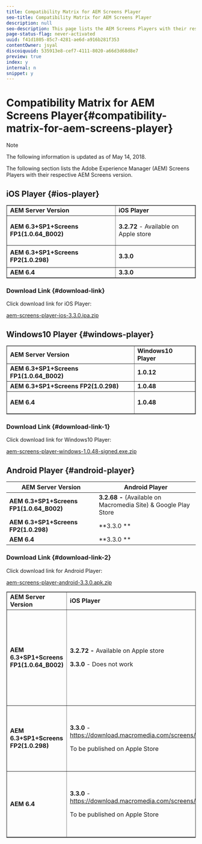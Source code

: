 ```yaml
---
title: Compatibility Matrix for AEM Screens Player
seo-title: Compatibility Matrix for AEM Screens Player
description: null
seo-description: This page lists the AEM Screens Players with their respective AEM Screens version.
page-status-flag: never-activated
uuid: f41d1805-85c7-4281-ae6d-a916b281f353
contentOwner: jsyal
discoiquuid: 535913e8-cef7-4111-8020-a66d3d68d8e7
preview: true
index: y
internal: n
snippet: y
---
```


# Compatibility Matrix for AEM Screens Player{#compatibility-matrix-for-aem-screens-player}

>[!NOTE]
>
>The following information is updated as of May 14, 2018.

The following section lists the Adobe Experience Manager (AEM) Screens Players with their respective AEM Screens version.

## iOS Player {#ios-player}

<table border="1" cellpadding="1" cellspacing="0" width="100%"> 
 <tbody>
  <tr>
   <td><strong>AEM Server Version</strong></td> 
   <td><strong>iOS Player</strong></td> 
  </tr>
  <tr>
   <td><strong>AEM 6.3+SP1+Screens FP1(1.0.64_B002)</strong></td> 
   <td><p><strong>3.2.72</strong> - Available on Apple store</p> <p> </p> </td> 
  </tr>
  <tr>
   <td><strong><strong>AEM 6.3+SP1+Screens FP2(1.0.298)</strong></strong></td> 
   <td><p><strong>3.3.0</strong> </p> <p> </p> </td> 
  </tr>
  <tr>
   <td><strong>AEM 6.4</strong></td> 
   <td><strong>3.3.0</strong> </td> 
  </tr>
 </tbody>
</table>

### Download Link {#download-link}

Click download link for iOS Player:

[aem-screens-player-ios-3.3.0.ipa.zip](assets/aem-screens-player-ios-330ipa.zip)

## Windows10 Player {#windows-player}

<table border="1" cellpadding="1" cellspacing="0" width="100%"> 
 <tbody>
  <tr>
   <td><strong>AEM Server Version</strong></td> 
   <td><strong>Windows10 Player</strong></td> 
  </tr>
  <tr>
   <td><strong>AEM 6.3+SP1+Screens FP1(1.0.64_B002)</strong></td> 
   <td><strong>1.0.12</strong><br /> </td> 
  </tr>
  <tr>
   <td><strong><strong>AEM 6.3+SP1+Screens FP2(1.0.298)</strong></strong></td> 
   <td><strong>1.0.48 </strong></td> 
  </tr>
  <tr>
   <td><strong>AEM 6.4</strong></td> 
   <td><p><strong>1.0.48 </strong></p> </td> 
  </tr>
 </tbody>
</table>

<!-- 

Comment Type: annotation
Last Modified By: jsyal
Last Modified Date: 2018-05-14T10:23:05.555-0400

Once we decide, on macromedia (whether to keep these links public or not), I'll remove from here. -Jyotika

 -->

<!-- 

Comment Type: annotation
Last Modified By: dantipa
Last Modified Date: 2018-05-23T05:26:01.209-0400

Could we link the versions directly to download? So the visitor does not need to go on the macromedia page.

 -->

<!-- 

Comment Type: annotation
Last Modified By: dantipa
Last Modified Date: 2018-05-23T05:27:48.783-0400

I am not sure anymore, but will the iOS app stay in the AppStore (please check with Jim) after we had issues releasing due to Apple's comments

 -->

### Download Link {#download-link-1}

Click download link for Windows10 Player:

[aem-screens-player-windows-1.0.48-signed.exe.zip](assets/aem-screens-player-windows-1048-signedexe.zip)

## Android Player {#android-player}

| **AEM Server Version** |**Android Player** |
|---|---|
| **AEM 6.3+SP1+Screens FP1(1.0.64_B002)** |**3.2.68 -** (Available on Macromedia Site) & Google Play Store |
| ****AEM 6.3+SP1+Screens FP2(1.0.298)**** |**3.3.0 ** |
| **AEM 6.4** |**3.3.0 ** |

<!-- 

Comment Type: annotation
Last Modified By: jsyal
Last Modified Date: 2018-05-14T10:23:05.555-0400

Once we decide, on macromedia (whether to keep these links public or not), I'll remove from here. -Jyotika

 -->

<!-- 

Comment Type: annotation
Last Modified By: dantipa
Last Modified Date: 2018-05-23T05:26:01.209-0400

Could we link the versions directly to download? So the visitor does not need to go on the macromedia page.

 -->

<!-- 

Comment Type: annotation
Last Modified By: dantipa
Last Modified Date: 2018-05-23T05:27:48.783-0400

I am not sure anymore, but will the iOS app stay in the AppStore (please check with Jim) after we had issues releasing due to Apple's comments

 -->

### Download Link {#download-link-2}

Click download link for Android Player:

[aem-screens-player-android-3.3.0.apk.zip](assets/aem-screens-player-android-330apk.zip)

<table border="1" cellpadding="1" cellspacing="0" width="100%"> 
 <tbody>
  <tr>
   <td><strong>AEM Server Version</strong></td> 
   <td><strong>iOS Player</strong></td> 
   <td><strong>Windows10 Player</strong></td> 
   <td><strong>Chrome OS Player</strong><br /> </td> 
   <td><strong>Android Player</strong></td> 
  </tr>
  <tr>
   <td><strong>AEM 6.3+SP1+Screens FP1(1.0.64_B002)</strong></td> 
   <td><p><strong>3.2.72 - </strong>Available on Apple store</p> <p><strong>3.3.0</strong> - Does not work</p> <p> </p> </td> 
   <td><strong>1.0.12</strong> - (Available on Macromedia)</td> 
   <td><p><strong>1.0.30 -</strong> Available on Chrome Store.</p> <p>Not Supported with Feature Pack1</p> </td> 
   <td><strong>3.2.68 -</strong> (Available on Macromedia Site) &amp; Google Play Store</td> 
  </tr>
  <tr>
   <td><strong><strong>AEM 6.3+SP1+Screens FP2(1.0.298)</strong></strong></td> 
   <td><p><strong>3.3.0</strong> - <a href="https://download.macromedia.com/screens/">https://download.macromedia.com/screens/</a></p> <p>To be published on Apple Store</p> <p> </p> </td> 
   <td><strong>1.0.48 -</strong> <a href="https://download.macromedia.com/screens/">https://download.macromedia.com/screens/</a></td> 
   <td><p><strong>1.0.42 - </strong></p> <p>To be Published on Chrome Store</p> </td> 
   <td><strong>3.3.0 - </strong><a href="https://download.macromedia.com/screens/">https://download.macromedia.com/screens/</a></td> 
  </tr>
  <tr>
   <td><strong>AEM 6.4</strong></td> 
   <td><p><strong>3.3.0</strong> - <a href="https://download.macromedia.com/screens/">https://download.macromedia.com/screens/</a></p> <p>To be published on Apple Store</p> </td> 
   <td><p><strong>1.0.48 -</strong><br /> </p> <p><a href="https://download.macromedia.com/screens/">https://download.macromedia.com/screens/</a></p> </td> 
   <td><p><strong>1.0.42 - </strong></p> <p>To be Published on Chrome Store</p> </td> 
   <td><strong>3.3.0 - </strong><a href="https://download.macromedia.com/screens/">https://download.macromedia.com/screens/</a></td> 
  </tr>
 </tbody>
</table>

<!-- 

Comment Type: annotation
Last Modified By: jsyal
Last Modified Date: 2018-05-14T10:23:05.555-0400

Once we decide, on macromedia (whether to keep these links public or not), I'll remove from here. -Jyotika

 -->

<!-- 

Comment Type: annotation
Last Modified By: dantipa
Last Modified Date: 2018-05-23T05:27:48.783-0400

I am not sure anymore, but will the iOS app stay in the AppStore (please check with Jim) after we had issues releasing due to Apple's comments

 -->

